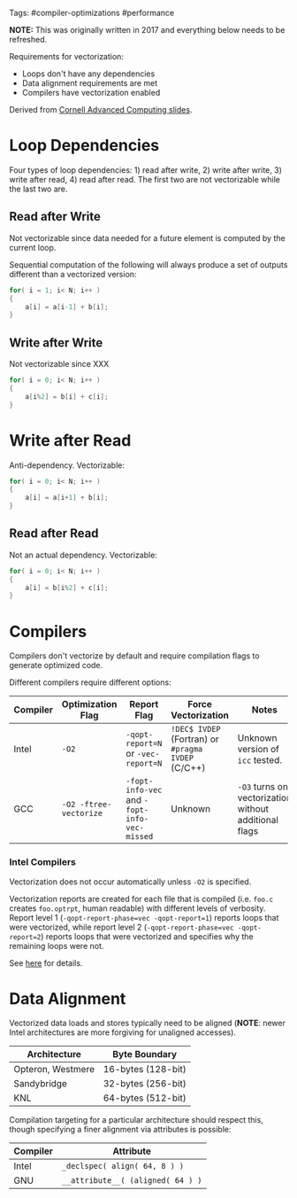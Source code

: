 Tags: #compiler-optimizations #performance 

**NOTE:** This was originally written in 2017 and everything below needs to be refreshed.

Requirements for vectorization:
- Loops don't have any dependencies
- Data alignment requirements are met
- Compilers have vectorization enabled

Derived from [Cornell Advanced Computing slides](http://www.cac.cornell.edu/education/training/ParallelFall2012/Vectorization.pdf).

# Loop Dependencies
Four types of loop dependencies: 1) read after write, 2) write after write, 3) write after read, 4) read after read.  The first two are not vectorizable while the last two are.

## Read after Write
Not vectorizable since data needed for a future element is computed by the current loop.  

Sequential computation of the following will always produce a set of outputs different than a vectorized version:
```c
for( i = 1; i< N; i++ )
{
    a[i] = a[i-1] + b[i];
}
```

## Write after Write
Not vectorizable since XXX
```c
for( i = 0; i< N; i++ )
{
    a[i%2] = b[i] + c[i];
}
```

# Write after Read
Anti-dependency.  Vectorizable:
```c
for( i = 0; i< N; i++ )
{
    a[i] = a[i+1] + b[i];
}
```

## Read after Read
Not an actual dependency. Vectorizable:
```c
for( i = 0; i< N; i++ )
{
    a[i] = b[i%2] + c[i];
}
```

# Compilers

Compilers don't vectorize by default and require compilation flags to generate optimized code.

Different compilers require different options:

| Compiler | Optimization Flag | Report Flag | Force Vectorization | Notes |
| --- | --- | --- | --- | --- |
| Intel | `-O2` | `-qopt-report=N` or `-vec-report=N` | `!DEC$ IVDEP` (Fortran) or `#pragma IVDEP` (C/C++) | Unknown version of `icc` tested. |
| GCC | `-O2 -ftree-vectorize` | `-fopt-info-vec` and `-fopt-info-vec-missed` | Unknown | `-O3` turns on vectorization without additional flags |


### Intel Compilers
Vectorization does not occur automatically unless `-O2` is specified.

Vectorization reports are created for each file that is compiled (i.e. `foo.c` creates `foo.optrpt`, human readable) with different levels of verbosity.  Report level 1 (`-qopt-report-phase=vec -qopt-report=1`) reports loops that were vectorized, while report level 2 (`-qopt-report-phase=vec -qopt-report=2`) reports loops that were vectorized and specifies why the remaining loops were not.

See [here](https://www.intel.com/content/www/us/en/develop/documentation/cpp-compiler-auto-vectorization-tutorial/top/tutorial-linux-and-macos-version/generating-a-vectorization-report.html) for details.

# Data Alignment
Vectorized data loads and stores typically need to be aligned (**NOTE**: newer Intel architectures are more forgiving for unaligned accesses). 

| Architecture | Byte Boundary |
| --- | --- |
| Opteron, Westmere | 16-bytes (128-bit) |
| Sandybridge | 32-bytes (256-bit) |
| KNL | 64-bytes (512-bit) |

Compilation targeting for a particular architecture should respect this, though specifying a finer alignment via attributes is possible:

| Compiler | Attribute |
| --- | --- |
| Intel | `_declspec( align( 64, 8 ) )` |
| GNU | `__attribute__( (aligned( 64 ) )` |
